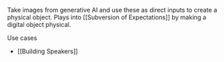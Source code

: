 Take images from generative AI and use these as direct inputs to create a physical object. Plays into [[Subversion of Expectations]] by making a digital object physical.

Use cases
- [[Building Speakers]]